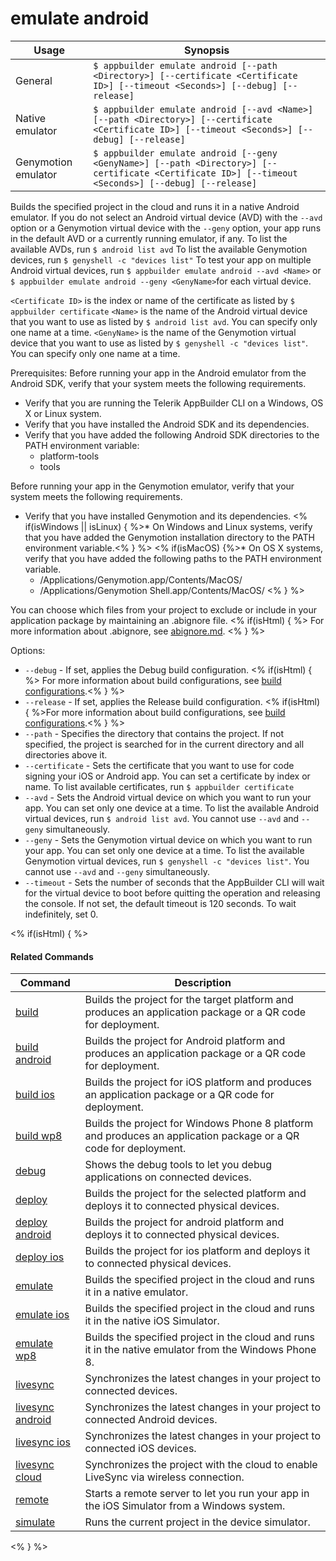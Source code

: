 emulate android
==========

Usage | Synopsis
------|-------
General | `$ appbuilder emulate android [--path <Directory>] [--certificate <Certificate ID>] [--timeout <Seconds>] [--debug] [--release]`
Native emulator | `$ appbuilder emulate android [--avd <Name>] [--path <Directory>] [--certificate <Certificate ID>] [--timeout <Seconds>] [--debug] [--release]`
Genymotion emulator | `$ appbuilder emulate android [--geny <GenyName>] [--path <Directory>] [--certificate <Certificate ID>] [--timeout <Seconds>] [--debug] [--release]`

Builds the specified project in the cloud and runs it in a native Android emulator.
If you do not select an Android virtual device (AVD) with the `--avd` option or a Genymotion
virtual device with the `--geny` option, your app runs in the default AVD or a currently running emulator, if any. 
To list the available AVDs, run `$ android list avd` To list the available Genymotion devices, run `$ genyshell -c "devices list"`
To test your app on multiple Android virtual devices, run `$ appbuilder emulate android --avd <Name>` or `$ appbuilder emulate android --geny <GenyName>`for each virtual device.

`<Certificate ID>` is the index or name of the certificate as listed by `$ appbuilder certificate`
`<Name>` is the name of the Android virtual device that you want to use as listed by `$ android list avd`. You can specify only one name at a time.
`<GenyName>` is the name of the Genymotion virtual device that you want to use as listed by `$ genyshell -c "devices list"`. You can specify only one name at a time.

Prerequisites:
Before running your app in the Android emulator from the Android SDK, verify that your system meets the following requirements.
* Verify that you are running the Telerik AppBuilder CLI on a Windows, OS X or Linux system.
* Verify that you have installed the Android SDK and its dependencies.
* Verify that you have added the following Android SDK directories to the PATH environment variable:
    * platform-tools
    * tools

Before running your app in the Genymotion emulator, verify that your system meets the following requirements.
* Verify that you have installed Genymotion and its dependencies.
<% if(isWindows || isLinux) { %>* On Windows and Linux systems, verify that you have added the Genymotion installation directory to the PATH environment variable.<% } %>
<% if(isMacOS) {%>* On OS X systems, verify that you have added the following paths to the PATH environment variable.
    * /Applications/Genymotion.app/Contents/MacOS/
    * /Applications/Genymotion Shell.app/Contents/MacOS/
<% } %> 

You can choose which files from your project to exclude or include in your application package by maintaining an .abignore file.
<% if(isHtml) { %>
For more information about .abignore, see [abignore.md](https://github.com/Icenium/icenium-cli/blob/release/ABIGNORE.md).
<% } %>

Options:
* `--debug` - If set, applies the Debug build configuration. <% if(isHtml) { %> For more information about build configurations, see [build configurations](http://docs.telerik.com/platform/appbuilder/build-configurations/overview).<% } %>
* `--release` - If set, applies the Release build configuration. <% if(isHtml) { %>For more information about build configurations, see [build configurations](http://docs.telerik.com/platform/appbuilder/build-configurations/overview).<% } %>
* `--path` - Specifies the directory that contains the project. If not specified, the project is searched for in the current directory and all directories above it.
* `--certificate` - Sets the certificate that you want to use for code signing your iOS or Android app. You can set a certificate by index or name. To list available certificates, run `$ appbuilder certificate`
* `--avd` - Sets the Android virtual device on which you want to run your app. You can set only one device at a time. To list the available Android virtual devices, run `$ android list avd`. You cannot use `--avd` and `--geny` simultaneously.
* `--geny` - Sets the Genymotion virtual device on which you want to run your app. You can set only one device at a time. To list the available Genymotion virtual devices, run `$ genyshell -c "devices list"`. You cannot use `--avd` and `--geny` simultaneously.      
* `--timeout` - Sets the number of seconds that the AppBuilder CLI will wait for the virtual device to boot before quitting the operation and releasing the console. If not set, the default timeout is 120 seconds. To wait indefinitely, set 0.

<% if(isHtml) { %> 

#### Related Commands

Command | Description
----------|----------
[build](build.html) | Builds the project for the target platform and produces an application package or a QR code for deployment.
[build android](build-android.html) | Builds the project for Android platform and produces an application package or a QR code for deployment.
[build ios](build-ios.html) | Builds the project for iOS platform and produces an application package or a QR code for deployment.
[build wp8](build-wp8.html) | Builds the project for Windows Phone 8 platform and produces an application package or a QR code for deployment.
[debug](debug.html) | Shows the debug tools to let you debug applications on connected devices.
[deploy](deploy.html) | Builds the project for the selected platform and deploys it to connected physical devices.
[deploy android](deploy-android.html) | Builds the project for android platform and deploys it to connected physical devices.
[deploy ios](deploy-ios.html) | Builds the project for ios platform and deploys it to connected physical devices.
[emulate](emulate.html) | Builds the specified project in the cloud and runs it in a native emulator.
[emulate ios](emulate-ios.html) | Builds the specified project in the cloud and runs it in the native iOS Simulator.
[emulate wp8](emulate-wp8.html) | Builds the specified project in the cloud and runs it in the native emulator from the Windows Phone 8.
[livesync](livesync.html) | Synchronizes the latest changes in your project to connected devices.
[livesync android](livesync-android.html) | Synchronizes the latest changes in your project to connected Android devices.
[livesync ios](livesync-ios.html) | Synchronizes the latest changes in your project to connected iOS devices.
[livesync cloud](livesync-cloud.html) | Synchronizes the project with the cloud to enable LiveSync via wireless connection.
[remote](remote.html) | Starts a remote server to let you run your app in the iOS Simulator from a Windows system.
[simulate](simulate.html) | Runs the current project in the device simulator.
<% } %>